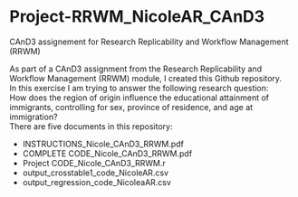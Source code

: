 # Project-RRWM_NicoleAR_CAnD3
CAnD3 assignement for Research Replicability and Workflow Management (RRWM)

As part of a CAnD3 assignment from the Research Replicability and Workflow Management (RRWM) module, I created this Github repository.  
In this exercise I am trying to answer the following research question:                                                                                  
How does the region of origin influence the educational attainment of immigrants, controlling for sex, province of residence, and age at immigration?      
There are five documents in this repository:        
-	INSTRUCTIONS_Nicole_CAnD3_RRWM.pdf 
-	COMPLETE CODE_Nicole_CAnD3_RRWM.pdf
-	Project CODE_Nicole_CAnD3_RRWM.r
-	output_crosstable1_code_NicoleAR.csv
-	output_regression_code_NicoleaAR.csv

